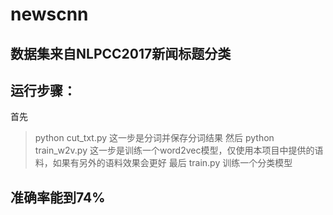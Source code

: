 # newscnn
## 数据集来自NLPCC2017新闻标题分类
## 运行步骤：
首先 
> python cut_txt.py
这一步是分词并保存分词结果
然后 
> python train_w2v.py
这一步是训练一个word2vec模型，仅使用本项目中提供的语料，如果有另外的语料效果会更好
最后 
> train.py
训练一个分类模型
## 准确率能到74%
